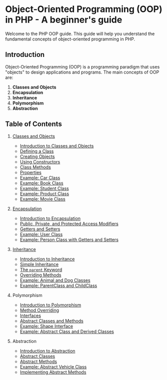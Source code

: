 # Object-Oriented Programming (OOP) in PHP - A beginner's guide

Welcome to the PHP OOP guide. This guide will help you understand the fundamental concepts of object-oriented programming in PHP.

## Introduction
Object-Oriented Programming (OOP) is a programming paradigm that uses "objects" to design applications and programs. The main concepts of OOP are:

1. **Classes and Objects**
2. **Encapsulation**
3. **Inheritance**
4. **Polymorphism**
5. **Abstraction**

## Table of Contents
1. [Classes and Objects](classes.md)
    - [Introduction to Classes and Objects](classes.md#introduction-to-classes-and-objects)
    - [Defining a Class](classes.md#defining-a-class)
    - [Creating Objects](classes.md#creating-objects)
    - [Using Constructors](classes.md#using-constructors)
    - [Class Methods](classes.md#class-methods)
    - [Properties](classes.md#properties)
    - [Example: Car Class](classes.md#example-car-class)
    - [Example: Book Class](classes.md#example-2-book-class)
    - [Example: Student Class](classes.md#example-3-student-class)
    - [Example: Product Class](classes.md#example-4-product-class)
    - [Example: Movie Class](classes.md#example-5-movie-class) 

2. [Encapsulation](encapsulation.md)
    - [Introduction to Encapsulation](encapsulation.md#introduction-to-encapsulation)
    - [Public, Private, and Protected Access Modifiers](encapsulation.md#public-private-and-protected-access-modifiers)
    - [Getters and Setters](encapsulation.md#getters-and-setters)
    - [Example: User Class](encapsulation.md#example-user-class)
    - [Example: Person Class with Getters and Setters](encapsulation.md#example-person-class-with-getters-and-setters)

3. [Inheritance](inheritance.md)
    - [Introduction to Inheritance](inheritance.md#introduction-to-inheritance)
    - [Simple Inheritance](inheritance.md#simple-inheritance)
    - [The `parent` Keyword](inheritance.md#the-parent-keyword)
    - [Overriding Methods](inheritance.md#overriding-methods)
    - [Example: Animal and Dog Classes](inheritance.md#example-animal-and-dog-classes)
    - [Example: ParentClass and ChildClass](inheritance.md#example-parentclass-and-childclass)

4. Polymorphism
    - [Introduction to Polymorphism](#introduction-to-polymorphism)
    - [Method Overriding](#method-overriding)
    - [Interfaces](#interfaces)
    - [Abstract Classes and Methods](#abstract-classes-and-methods)
    - [Example: Shape Interface](#example-shape-interface)
    - [Example: Abstract Class and Derived Classes](#example-abstract-class-and-derived-classes)

5. Abstraction
    - [Introduction to Abstraction](#introduction-to-abstraction)
    - [Abstract Classes](#abstract-classes)
    - [Abstract Methods](#abstract-methods)
    - [Example: Abstract Vehicle Class](#example-abstract-vehicle-class)
    - [Implementing Abstract Methods](#implementing-abstract-methods)
